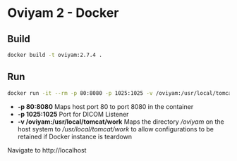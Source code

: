 # Oviyam 2 - Docker #

## Build ##

```bash
docker build -t oviyam:2.7.4 .
```

## Run ##
```bash
docker run -it --rm -p 80:8080 -p 1025:1025 -v /oviyam:/usr/local/tomcat/work helionmendanha/oviyam:2.7.4
```
* **-p 80:8080** Maps host port 80 to port 8080 in the container
* **-p 1025:1025** Port for DICOM Listener
* **-v /oviyam:/usr/local/tomcat/work** Maps the directory */oviyam* on the host system to */usr/local/tomcat/work* to allow configurations to be retained if Docker instance is teardown

Navigate to http://localhost
